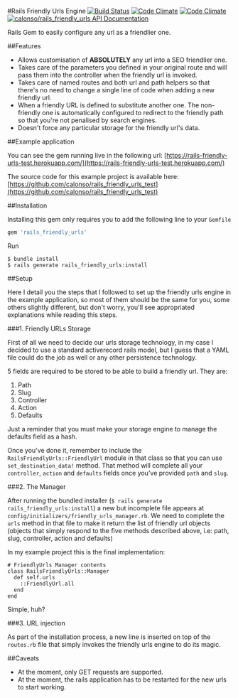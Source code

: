 #Rails Friendly Urls Engine
[![Build Status](https://travis-ci.org/calonso/rails_friendly_urls.svg?branch=master)](https://travis-ci.org/calonso/rails_friendly_urls) [![Code Climate](https://codeclimate.com/github/calonso/rails_friendly_urls/badges/gpa.svg)](https://codeclimate.com/github/calonso/rails_friendly_urls) [![Code Climate](https://codeclimate.com/github/calonso/rails_friendly_urls/badges/gpa.svg)](https://codeclimate.com/github/calonso/rails_friendly_urls) [![calonso/rails_friendly_urls API Documentation](https://www.omniref.com/github/calonso/rails_friendly_urls.png)](https://www.omniref.com/github/calonso/rails_friendly_urls)

Rails Gem to easily configure any url as a friendlier one.

##Features

* Allows customisation of **ABSOLUTELY** any url into a SEO friendlier one.
* Takes care of the parameters you defined in your original route and will pass them into the controller when the friendly url is invoked.
* Takes care of named routes and both url and path helpers so that there's no need to change a single line of code when adding a new friendly url.
* When a friendly URL is defined to substitute another one. The non-friendly one is automatically configured to redirect to the friendly path so that you're not penalised by search engines.
* Doesn't force any particular storage for the friendly url's data.

##Example application

You can see the gem running live in the following url: [https://rails-friendly-urls-test.herokuapp.com/](https://rails-friendly-urls-test.herokuapp.com/)

The source code for this example project is available here: [https://github.com/calonso/rails_friendly_urls_test](https://github.com/calonso/rails_friendly_urls_test)

##Installation

Installing this gem only requires you to add the following line to your `Gemfile`

```ruby
gem 'rails_friendly_urls'
```

Run

```
$ bundle install
$ rails generate rails_friendly_urls:install
```

##Setup

Here I detail you the steps that I followed to set up the friendly urls engine in the example application, so most of them should be the same for you, some others slightly different, but don't worry, you'll see appropriated explanations while reading this steps.

###1. Friendly URLs Storage

First of all we need to decide our urls storage technology, in my case I decided to use a standard activerecord rails model, but I guess that a YAML file could do the job as well or any other persistence technology.

5 fields are required to be stored to be able to build a friendly url. They are:

1. Path
2. Slug
3. Controller
4. Action
5. Defaults

Just a reminder that you must make your storage engine to manage the defaults field as a hash.

Once you've done it, remember to include the `RailsFriendlyUrls::FriendlyUrl` module in that class so that you can use `set_destination_data!` method. That method will complete all your `controller`, `action` and `defaults` fields once you've provided `path` and `slug`.

###2. The Manager

After running the bundled installer (`$ rails generate rails_friendly_urls:install`) a new but incomplete file appears at `config/initializers/friendly_urls_manager.rb`. We need to complete the `urls` method in that file to make it return the list of friendly url objects (objects that simply respond to the five methods described above, i.e: path, slug, controller, action and defaults)

In my example project this is the final implementation:

```
# FriendlyUrls Manager contents
class RailsFriendlyUrls::Manager
  def self.urls
    ::FriendlyUrl.all
  end
end
```

Simple, huh?

###3. URL injection

As part of the installation process, a new line is inserted on top of the `routes.rb` file that simply invokes the friendly urls engine to do its magic.

##Caveats

* At the moment, only GET requests are supported.
* At the moment, the rails application has to be restarted for the new urls to start working.
